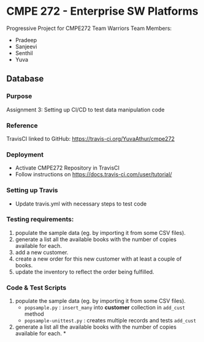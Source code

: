 # CMPE 272 - Enterprise SW Platforms
Progressive Project for CMPE272 
Team Warriors 
Team Members:
* Pradeep 
* Sanjeevi
* Senthil
* Yuva

## Database 
### Purpose 
Assignment 3: Setting up CI/CD to test data manipulation code


### Reference
TravisCI linked to GitHub: https://travis-ci.org/YuvaAthur/cmpe272 



### Deployment
* Activate CMPE272 Repository in TravisCI
* Follow instructions on https://docs.travis-ci.com/user/tutorial/ 

### Setting up Travis
* Update travis.yml with necessary steps to test code


### Testing requirements:
1. populate the sample data (eg. by importing it from some CSV files).
2. generate a list all the available books with the number of copies available for each.
3. add a new customer.
4. create a new order for this new customer with at least a couple of books.
5. update the inventory to reflect the order being fulfilled.

### Code & Test Scripts
1. populate the sample data (eg. by importing it from some CSV files).
    * `popsample.py` : `insert_many` into **customer** collection in `add_cust` method
    * `popsample-unittest.py` : creates multiple records and tests `add_cust`
2. generate a list all the available books with the number of copies available for each.
    * 


